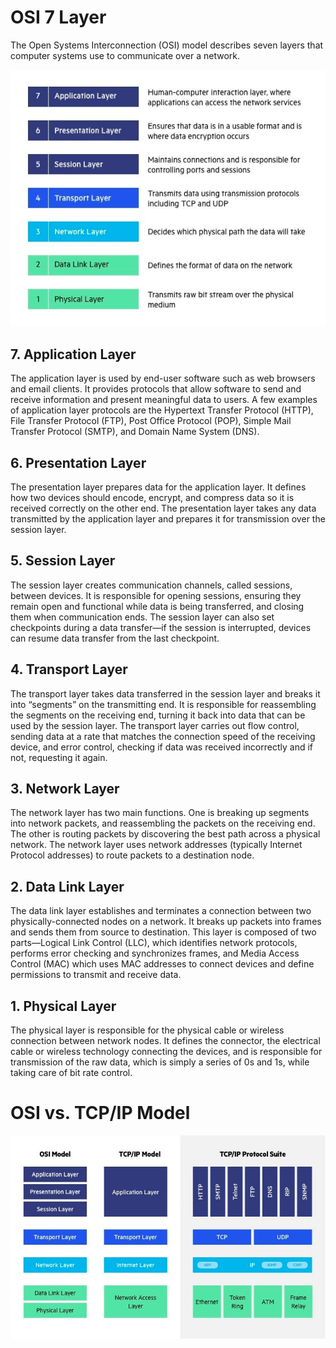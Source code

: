 # OSI 7 Layer

The Open Systems Interconnection (OSI) model describes seven layers that computer systems use to communicate over a network. 

![img.png](osi-layers.png)

## 7. Application Layer

The application layer is used by end-user software such as web browsers and email clients. 
It provides protocols that allow software to send and receive information and present meaningful data to users. A few examples of application layer protocols are the Hypertext Transfer Protocol (HTTP), File Transfer Protocol (FTP), Post Office Protocol (POP), Simple Mail Transfer Protocol (SMTP), and Domain Name System (DNS).

## 6. Presentation Layer

The presentation layer prepares data for the application layer. It defines how two devices should
encode, encrypt, and compress data so it is received correctly on the other end. The presentation layer takes any data transmitted by the application layer and prepares it for transmission over the session layer.

## 5. Session Layer

The session layer creates communication channels, called sessions, between devices. It is 
responsible for opening sessions, ensuring they remain open and functional while data is being transferred, and closing them when communication ends. The session layer can also set checkpoints during a data transfer—if the session is interrupted, devices can resume data transfer from the last checkpoint.

## 4. Transport Layer

The transport layer takes data transferred in the session layer and breaks it into “segments” on 
the transmitting end. It is responsible for reassembling the segments on the receiving end, 
turning it back into data that can be used by the session layer. The transport layer carries out flow control, sending data at a rate that matches the connection speed of the receiving device, and error control, checking if data was received incorrectly and if not, requesting it again.

## 3. Network Layer

The network layer has two main functions. One is breaking up segments into network packets, 
and reassembling the packets on the receiving end. The other is routing packets by discovering the best path across a physical network. The network layer uses network addresses (typically Internet Protocol addresses) to route packets to a destination node.

## 2. Data Link Layer

The data link layer establishes and terminates a connection between two physically-connected nodes 
on a network. It breaks up packets into frames and sends them from source to destination. This layer is composed of two parts—Logical Link Control (LLC), which identifies network protocols, performs error checking and synchronizes frames, and Media Access Control (MAC) which uses MAC addresses to connect devices and define permissions to transmit and receive data.

## 1. Physical Layer

The physical layer is responsible for the physical cable or wireless connection between network nodes. 
It defines the connector, the electrical cable or wireless technology connecting the devices, and is responsible for transmission of the raw data, which is simply a series of 0s and 1s, while taking care of bit rate control.

# OSI vs. TCP/IP Model

![img.png](tcp_ip.png)